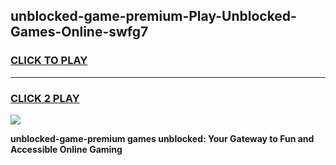 
## unblocked-game-premium-Play-Unblocked-Games-Online-swfg7
<h3>
<a href="https://premium76.site?title=unblocked-game-premium&ref=25A">CLICK TO PLAY</a></h3>
<hr>

<h3>
<a href="https://premium76.site?title=unblocked-game-premium&ref=25A">CLICK 2 PLAY</a>
  
</h3>

<a href="https://premium76.site?title=unblocked-game-premium&ref=25A"><img src="https://clearcache.store/games.png"></a>


**unblocked-game-premium games unblocked: Your Gateway to Fun and Accessible Online Gaming**

